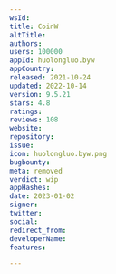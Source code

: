 ```yaml
---
wsId: 
title: CoinW
altTitle: 
authors: 
users: 100000
appId: huolongluo.byw
appCountry: 
released: 2021-10-24
updated: 2022-10-14
version: 9.5.21
stars: 4.8
ratings: 
reviews: 108
website: 
repository: 
issue: 
icon: huolongluo.byw.png
bugbounty: 
meta: removed
verdict: wip
appHashes: 
date: 2023-01-02
signer: 
twitter: 
social: 
redirect_from: 
developerName: 
features: 

---
```


